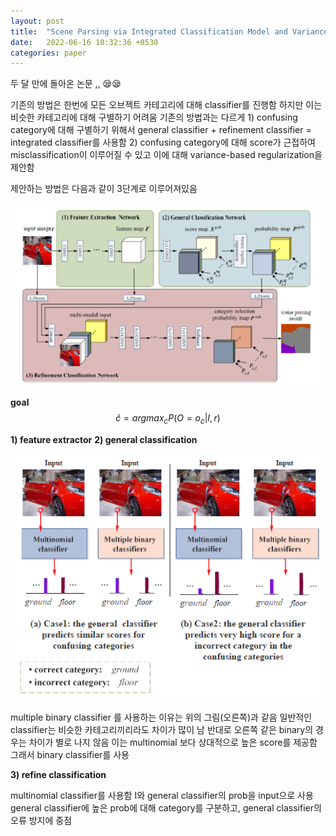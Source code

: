 ```yaml
---
layout: post
title:  "Scene Parsing via Integrated Classification Model and Variance-Based Regularizatio"
date:   2022-06-16 10:32:36 +0530
categories: paper
---
```


두 달 만에 돌아온 논문 ,, 😪😪



기존의 방법은 한번에 모든 오브젝트 카테고리에 대해 classifier를 진행함 하지만 이는 비슷한 카테고리에 대해 구별하기 어려움 
기존의 방법과는 다르게 1) confusing category에 대해 구별하기 위해서 general classifier + refinement classifier = integrated classifier를 사용함 2) confusing category에 대해 score가 근접하여 misclassification이 이루어질 수 있고 이에 대해 variance-based regularization을 제안함 

제안하는 방법은 다음과 같이 3단계로 이루어져있음

![img1](\assets\post\post24\img1.png)

**goal** 
$$\hat{c} = argmax_c P(O = o_c | I, r)$$

**1) feature extractor**
**2) general classification**

![img2](\assets\post\post24\img2.png)

multiple binary classifier  를 사용하는 이유는 위의 그림(오른쪽)과 같음 
일반적인 classifier는 비슷한 카테고리끼리라도 차이가 많이 남 
반대로 오른쪽 같은 binary의 경우는 차이가 별로 나지 않음 이는 multinomial 보다 상대적으로 높은 score를 제공함 그래서 binary classifier를 사용 

**3) refine classification**

multinomial classifier를 사용함 I와 general classifier의 prob을 input으로 사용 
general classifier에 높은 prob에 대해 category를 구분하고, general classifier의 오류 방지에 중점 



